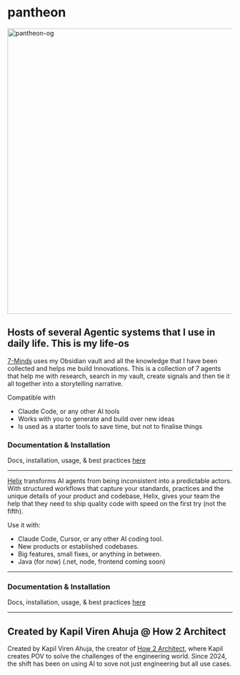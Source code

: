 # pantheon

<img width="1280" height="640" alt="pantheon-og" src="" />

## Hosts of several Agentic systems that I use in daily life. This is my **life-os**

[7-Minds](https://howtoarchitect.io/7minds) uses my Obsidian vault and all the knowledge that I have been collected and helps me build Innovations. This is a collection of 7 agents that help me with research, search in my vault, create signals and then tie it all together into a storytelling narrative.

Compatible with
 - Claude Code, or any other AI tools
 - Works with you to generate and build over new ideas
 - Is used as a starter tools to save time, but not to finalise things

### Documentation & Installation

Docs, installation, usage, & best practices [here](https://howtoarchitect.io/7minds/installation)

---

[Helix](https://howtoarchitect.io/helix) transforms AI agents from being inconsistent into a predictable actors. With structured workflows that capture your standards, practices and the unique details of your product and codebase, Helix, gives your team the help that they need to ship quality code with speed on the first try (not the fifth).

Use it with:

 - Claude Code, Cursor, or any other AI coding tool.
 - New products or established codebases.
 - Big features, small fixes, or anything in between.
 - Java (for now) (.net, node, frontend coming soon)

---

### Documentation & Installation

Docs, installation, usage, & best practices [here](https://howtoarchitect.io/helix/installation)

---

## Created by Kapil Viren Ahuja @ How 2 Architect

Created by Kapil Viren Ahuja, the creator of [How 2 Architect](https://howtoarchitect.io), where Kapil creates POV to solve the challenges of the engineering world. Since 2024, the shift has been on using AI to sove not just engineering but all use cases.


